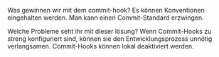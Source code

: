 Was gewinnen wir mit dem commit-hook?
    Es können Konventionen eingehalten werden. Man kann einen Commit-Standard erzwingen.

Welche Probleme seht ihr mit dieser lösung?
    Wenn Commit-Hooks zu streng konfiguriert sind, können sie den Entwicklungsprozess unnötig verlangsamen.
    Commit-Hooks können lokal deaktiviert werden.
    